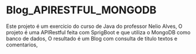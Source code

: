 # Blog_APIRESTFUL_MONGODB
Este projeto é um exercicio do curso de Java do professor Nelio Alves,
O projeto é uma APIRestful feita com SprigBoot e que utiliza o MongoDB como banco de dados,
O resultado é um Blog com consulta de titulo textos e comentarios,
